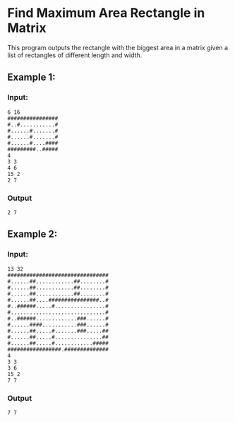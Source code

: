 # Find Maximum Area Rectangle in Matrix

This program outputs the rectangle with the biggest area in a matrix given a list of rectangles of different length and width.

## Example 1:

### Input: 
    6 16
    ################
    #..#...........#
    #......#.......#
    #......#.......#
    #......#....####
    #########..#####
    4
    3 3
    4 6
    15 2
    2 7

### Output
    2 7
    
## Example 2:

### Input: 
    13 32
    ################################
    #......##............##........#
    #......##............##........#
    #......##............##........#
    #......##....################..#
    #..######.....#................#
    #..............................#
    #..######.............###......#
    #......####...........###......#
    #......##.....#.......###.....##
    #......##.....#...............##
    #......##.....#............#####
    #################.##############
    4
    3 3
    3 6
    15 2
    7 7

### Output
    7 7

